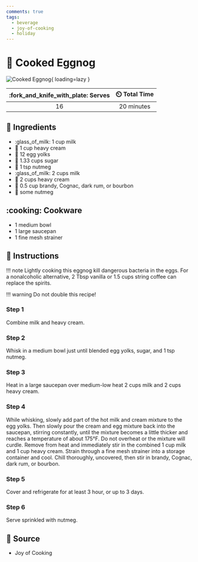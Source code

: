 ```yaml
---
comments: true
tags:
  - beverage
  - joy-of-cooking
  - holiday
---
```

# :egg: Cooked Eggnog

![Cooked Eggnog](../assets/images/cooked-eggnog.jpg){ loading=lazy }

| :fork_and_knife_with_plate: Serves | :timer_clock: Total Time |
|:----------------------------------:|:-----------------------: |
| 16 | 20 minutes |

## :salt: Ingredients

- :glass_of_milk: 1 cup milk
- :ice_cream: 1 cup heavy cream
- :egg: 12 egg yolks
- :candy: 1.33 cups sugar
- :chestnut: 1 tsp nutmeg
- :glass_of_milk: 2 cups milk
- :ice_cream: 2 cups heavy cream
- :tumbler_glass: 0.5 cup brandy, Cognac, dark rum, or bourbon
- :chestnut: some nutmeg

## :cooking: Cookware

- 1 medium bowl
- 1 large saucepan
- 1 fine mesh strainer

## :pencil: Instructions

!!! note
    Lightly cooking this eggnog kill dangerous bacteria in the eggs. For a nonalcoholic alternative, 2 Tbsp vanilla or
    1.5 cups string coffee can replace the spirits.

!!! warning
    Do not double this recipe!

### Step 1

Combine milk and heavy cream.

### Step 2

Whisk in a medium bowl just until blended egg yolks, sugar, and 1 tsp nutmeg.

### Step 3

Heat in a large saucepan over medium-low heat 2 cups milk and 2 cups heavy cream.

### Step 4

While whisking, slowly add part of the hot milk and cream mixture to the egg yolks. Then slowly pour the cream and egg
mixture back into the saucepan, stirring constantly, until the mixture becomes a little thicker and reaches a
temperature of about 175°F. Do not overheat or the mixture will curdle. Remove from heat and immediately stir in the
combined 1 cup milk and 1 cup heavy cream. Strain through a fine mesh strainer into a storage container and cool. Chill
thoroughly, uncovered, then stir in brandy, Cognac, dark rum, or bourbon.

### Step 5

Cover and refrigerate for at least 3 hour, or up to 3 days.

### Step 6

Serve sprinkled with nutmeg.

## :link: Source

- Joy of Cooking
